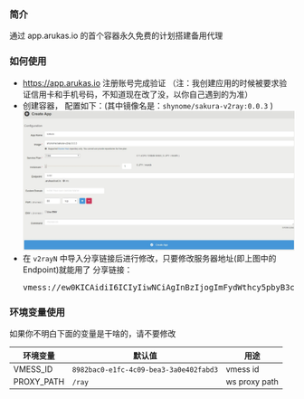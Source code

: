 ### 简介

通过 app.arukas.io 的首个容器永久免费的计划搭建备用代理

### 如何使用

- https://app.arukas.io 注册账号完成验证 （注：我创建应用的时候被要求验证信用卡和手机号码，不知道现在改了没，以你自己遇到的为准）
- 创建容器， 配置如下：(其中镜像名是：`shynome/sakura-v2ray:0.0.3` )
  ![](./docs/sakura-config.jpg)
- 在 `v2rayN` 中导入分享链接后进行修改，只要修改服务器地址(即上图中的 Endpoint)就能用了
  分享链接：<pre>vmess://ew0KICAidiI6ICIyIiwNCiAgInBzIjogImFydWthcy5pbyB3cyIsDQogICJhZGQiOiAic3VpeWkuYXJ1a2FzY2xvdWQuaW8iLA0KICAicG9ydCI6ICI0NDMiLA0KICAiaWQiOiAiODk4MmJhYzAtZTFmYy00YzA5LWJlYTMtM2EwZTQwMmZhYmQzIiwNCiAgImFpZCI6ICI2NCIsDQogICJuZXQiOiAid3MiLA0KICAidHlwZSI6ICJub25lIiwNCiAgImhvc3QiOiAiIiwNCiAgInBhdGgiOiAiL3JheSIsDQogICJ0bHMiOiAidGxzIg0KfQ==</pre>

### 环境变量使用

如果你不明白下面的变量是干啥的，请不要修改

环境变量 | 默认值 | 用途
--|--|--
VMESS_ID | `8982bac0-e1fc-4c09-bea3-3a0e402fabd3` | vmess id
PROXY_PATH | `/ray` | ws proxy path
